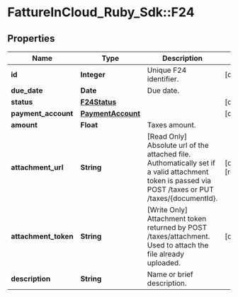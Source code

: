 # FattureInCloud_Ruby_Sdk::F24

## Properties

| Name | Type | Description | Notes |
| ---- | ---- | ----------- | ----- |
| **id** | **Integer** | Unique F24 identifier. | [optional] |
| **due_date** | **Date** | Due date. |  |
| **status** | [**F24Status**](F24Status.md) |  | [optional] |
| **payment_account** | [**PaymentAccount**](PaymentAccount.md) |  | [optional] |
| **amount** | **Float** | Taxes amount. |  |
| **attachment_url** | **String** | [Read Only] Absolute url of the attached file. Authomatically set if a valid attachment token is passed via POST /taxes or PUT /taxes/{documentId}. | [optional][readonly] |
| **attachment_token** | **String** | [Write Only] Attachment token returned by POST /taxes/attachment. Used to attach the file already uploaded. | [optional] |
| **description** | **String** | Name or brief description. |  |

